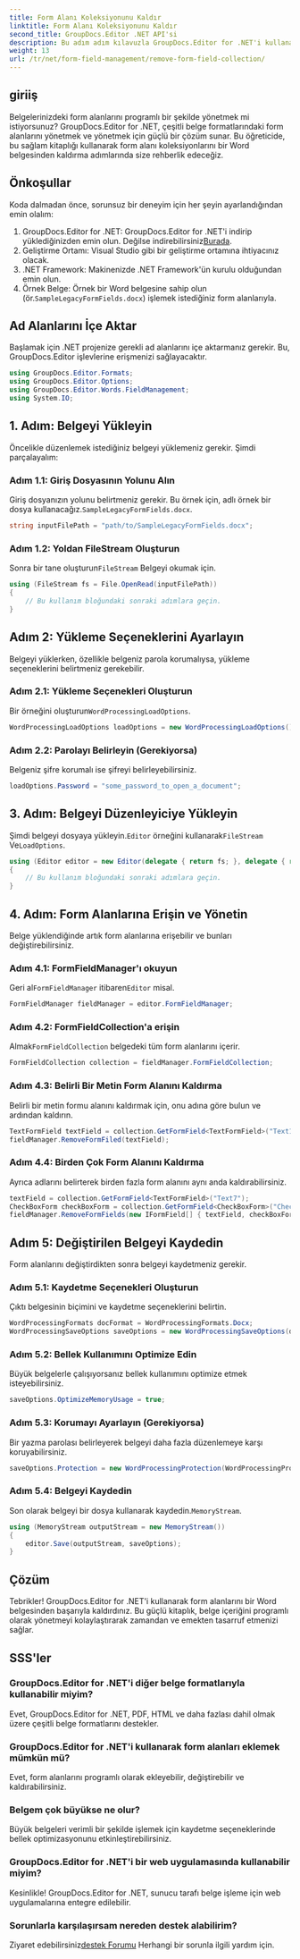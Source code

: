 ```yaml
---
title: Form Alanı Koleksiyonunu Kaldır
linktitle: Form Alanı Koleksiyonunu Kaldır
second_title: GroupDocs.Editor .NET API'si
description: Bu adım adım kılavuzla GroupDocs.Editor for .NET'i kullanarak form alanlarını Word belgelerinden nasıl kaldıracağınızı öğrenin. Geliştiriciler için idealdir.
weight: 13
url: /tr/net/form-field-management/remove-form-field-collection/
---
```

## giriiş
Belgelerinizdeki form alanlarını programlı bir şekilde yönetmek mi istiyorsunuz? GroupDocs.Editor for .NET, çeşitli belge formatlarındaki form alanlarını yönetmek ve yönetmek için güçlü bir çözüm sunar. Bu öğreticide, bu sağlam kitaplığı kullanarak form alanı koleksiyonlarını bir Word belgesinden kaldırma adımlarında size rehberlik edeceğiz. 
## Önkoşullar
Koda dalmadan önce, sorunsuz bir deneyim için her şeyin ayarlandığından emin olalım:
1. GroupDocs.Editor for .NET: GroupDocs.Editor for .NET'i indirip yüklediğinizden emin olun. Değilse indirebilirsiniz[Burada](https://releases.groupdocs.com/editor/net/).
2. Geliştirme Ortamı: Visual Studio gibi bir geliştirme ortamına ihtiyacınız olacak.
3. .NET Framework: Makinenizde .NET Framework'ün kurulu olduğundan emin olun.
4.  Örnek Belge: Örnek bir Word belgesine sahip olun (ör.`SampleLegacyFormFields.docx`) işlemek istediğiniz form alanlarıyla.

## Ad Alanlarını İçe Aktar
Başlamak için .NET projenize gerekli ad alanlarını içe aktarmanız gerekir. Bu, GroupDocs.Editor işlevlerine erişmenizi sağlayacaktır.
```csharp
using GroupDocs.Editor.Formats;
using GroupDocs.Editor.Options;
using GroupDocs.Editor.Words.FieldManagement;
using System.IO;
```
## 1. Adım: Belgeyi Yükleyin
Öncelikle düzenlemek istediğiniz belgeyi yüklemeniz gerekir. Şimdi parçalayalım:
### Adım 1.1: Giriş Dosyasının Yolunu Alın
 Giriş dosyanızın yolunu belirtmeniz gerekir. Bu örnek için, adlı örnek bir dosya kullanacağız.`SampleLegacyFormFields.docx`.
```csharp
string inputFilePath = "path/to/SampleLegacyFormFields.docx";
```
### Adım 1.2: Yoldan FileStream Oluşturun
 Sonra bir tane oluşturun`FileStream` Belgeyi okumak için.
```csharp
using (FileStream fs = File.OpenRead(inputFilePath))
{
    // Bu kullanım bloğundaki sonraki adımlara geçin.
}
```
## Adım 2: Yükleme Seçeneklerini Ayarlayın
Belgeyi yüklerken, özellikle belgeniz parola korumalıysa, yükleme seçeneklerini belirtmeniz gerekebilir.
### Adım 2.1: Yükleme Seçenekleri Oluşturun
 Bir örneğini oluşturun`WordProcessingLoadOptions`.
```csharp
WordProcessingLoadOptions loadOptions = new WordProcessingLoadOptions();
```
### Adım 2.2: Parolayı Belirleyin (Gerekiyorsa)
Belgeniz şifre korumalı ise şifreyi belirleyebilirsiniz.
```csharp
loadOptions.Password = "some_password_to_open_a_document";
```
## 3. Adım: Belgeyi Düzenleyiciye Yükleyin
 Şimdi belgeyi dosyaya yükleyin.`Editor` örneğini kullanarak`FileStream` Ve`LoadOptions`.
```csharp
using (Editor editor = new Editor(delegate { return fs; }, delegate { return loadOptions; }))
{
    // Bu kullanım bloğundaki sonraki adımlara geçin.
}
```
## 4. Adım: Form Alanlarına Erişin ve Yönetin
Belge yüklendiğinde artık form alanlarına erişebilir ve bunları değiştirebilirsiniz.
### Adım 4.1: FormFieldManager'ı okuyun
 Geri al`FormFieldManager` itibaren`Editor` misal.
```csharp
FormFieldManager fieldManager = editor.FormFieldManager;
```
### Adım 4.2: FormFieldCollection'a erişin
 Almak`FormFieldCollection` belgedeki tüm form alanlarını içerir.
```csharp
FormFieldCollection collection = fieldManager.FormFieldCollection;
```
### Adım 4.3: Belirli Bir Metin Form Alanını Kaldırma
Belirli bir metin formu alanını kaldırmak için, onu adına göre bulun ve ardından kaldırın.
```csharp
TextFormField textField = collection.GetFormField<TextFormField>("Text1");
fieldManager.RemoveFormFiled(textField);
```
### Adım 4.4: Birden Çok Form Alanını Kaldırma
Ayrıca adlarını belirterek birden fazla form alanını aynı anda kaldırabilirsiniz.
```csharp
textField = collection.GetFormField<TextFormField>("Text7");
CheckBoxForm checkBoxForm = collection.GetFormField<CheckBoxForm>("Check2");
fieldManager.RemoveFormFields(new IFormField[] { textField, checkBoxForm });
```
## Adım 5: Değiştirilen Belgeyi Kaydedin
Form alanlarını değiştirdikten sonra belgeyi kaydetmeniz gerekir.
### Adım 5.1: Kaydetme Seçenekleri Oluşturun
Çıktı belgesinin biçimini ve kaydetme seçeneklerini belirtin.
```csharp
WordProcessingFormats docFormat = WordProcessingFormats.Docx;
WordProcessingSaveOptions saveOptions = new WordProcessingSaveOptions(docFormat);
```
### Adım 5.2: Bellek Kullanımını Optimize Edin
Büyük belgelerle çalışıyorsanız bellek kullanımını optimize etmek isteyebilirsiniz.
```csharp
saveOptions.OptimizeMemoryUsage = true;
```
### Adım 5.3: Korumayı Ayarlayın (Gerekiyorsa)
Bir yazma parolası belirleyerek belgeyi daha fazla düzenlemeye karşı koruyabilirsiniz.
```csharp
saveOptions.Protection = new WordProcessingProtection(WordProcessingProtectionType.AllowOnlyFormFields, "write_password");
```
### Adım 5.4: Belgeyi Kaydedin
 Son olarak belgeyi bir dosya kullanarak kaydedin.`MemoryStream`.
```csharp
using (MemoryStream outputStream = new MemoryStream())
{
    editor.Save(outputStream, saveOptions);
}
```

## Çözüm
Tebrikler! GroupDocs.Editor for .NET'i kullanarak form alanlarını bir Word belgesinden başarıyla kaldırdınız. Bu güçlü kitaplık, belge içeriğini programlı olarak yönetmeyi kolaylaştırarak zamandan ve emekten tasarruf etmenizi sağlar.
## SSS'ler
### GroupDocs.Editor for .NET'i diğer belge formatlarıyla kullanabilir miyim?
Evet, GroupDocs.Editor for .NET, PDF, HTML ve daha fazlası dahil olmak üzere çeşitli belge formatlarını destekler.
### GroupDocs.Editor for .NET'i kullanarak form alanları eklemek mümkün mü?
Evet, form alanlarını programlı olarak ekleyebilir, değiştirebilir ve kaldırabilirsiniz.
### Belgem çok büyükse ne olur?
Büyük belgeleri verimli bir şekilde işlemek için kaydetme seçeneklerinde bellek optimizasyonunu etkinleştirebilirsiniz.
### GroupDocs.Editor for .NET'i bir web uygulamasında kullanabilir miyim?
Kesinlikle! GroupDocs.Editor for .NET, sunucu tarafı belge işleme için web uygulamalarına entegre edilebilir.
### Sorunlarla karşılaşırsam nereden destek alabilirim?
 Ziyaret edebilirsiniz[destek Forumu](https://forum.groupdocs.com/c/editor/20) Herhangi bir sorunla ilgili yardım için.